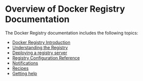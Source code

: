 <!--[metadata]>
+++
title = "Docker Registry"
description = "High-level overview of the Registry"
keywords = ["registry, on-prem, images, tags, repository, distribution"]
type = "menu"
[menu.main]
identifier="smn_registry"
parent="mn_components"
+++
<![end-metadata]-->

# Overview of Docker Registry Documentation

The Docker Registry documentation includes the following topics:

* [Docker Registry Introduction](index.md)
* [Understanding the Registry](introduction.md)
* [Deploying a registry server](deploying.md)
* [Registry Configuration Reference](configuration.md)
* [Notifications](notifications.md)
* [Recipes](recipes/index.md)
* [Getting help](help.md)
